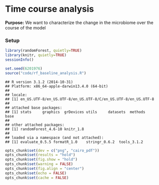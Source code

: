 # Time course analysis


**Purpose:** We want to characterize the change in the microbiome over the
course of the model


### Setup


```r
library(randomForest, quietly=TRUE)
library(knitr, quietly=TRUE)
sessionInfo()

set.seed(6201976)
source("code/rf_baseline_analysis.R")
```

```
## R version 3.1.2 (2014-10-31)
## Platform: x86_64-apple-darwin13.4.0 (64-bit)
## 
## locale:
## [1] en_US.UTF-8/en_US.UTF-8/en_US.UTF-8/C/en_US.UTF-8/en_US.UTF-8
## 
## attached base packages:
## [1] stats     graphics  grDevices utils     datasets  methods   base     
## 
## other attached packages:
## [1] randomForest_4.6-10 knitr_1.8          
## 
## loaded via a namespace (and not attached):
## [1] evaluate_0.5.5 formatR_1.0    stringr_0.6.2  tools_3.1.2
```


```r
opts_chunk$set(dev = c("png", "cairo_pdf"))
opts_chunk$set(results = "hold")
opts_chunk$set(fig.show = "hold")
opts_chunk$set(warning = FALSE)
opts_chunk$set(fig.align = "center")
opts_chunk$set(echo = FALSE)
opts_chunk$set(cache = FALSE)
```
